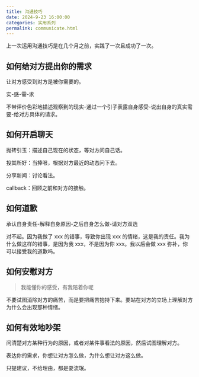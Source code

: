 ```yaml
---
title: 沟通技巧
date: 2024-9-23 16:00:00
categories: 实用系列
permalink: communicate.html
---
```


上一次运用沟通技巧是在几个月之前，实践了一次且成功了一次。

<!--more-->

## 如何给对方提出你的需求

让对方感受到对方是被你需要的。

实-感-需-求

不带评价色彩地描述观察到的现实-通过一个引子表露自身感受-说出自身的真实需要-给对方具体的请求。

## 如何开启聊天

抛砖引玉：描述自己现在的状态，等对方问自己话。

投其所好：当捧哏，根据对方最近的动态问下去。

分享新闻：讨论看法。

callback：回顾之前和对方的接触。

## 如何道歉

承认自身责任-解释自身原因-之后自身怎么做-请对方双选

对不起。因为我做了 xxx 的错事，导致你出现 xxx 的情绪，这是我的责任。我为什么做这样的错事，是因为我 xxx，不是因为你 xxx。我以后会做 xxx 弥补，你可以接受我的道歉吗。

## 如何安慰对方

> 我能懂你的感受，有我陪着你呢

不要试图消除对方的痛苦，而是要把痛苦抱持下来。要站在对方的立场上理解对方为什么会出现那种情绪。

## 如何有效地吵架

问清楚对方某种行为的原因，或者对某件事看法的原因，然后试图理解对方。

表达你的需求，你想让对方怎么做，为什么想让对方这么做。

只提建议，不给理由，都是耍流氓。